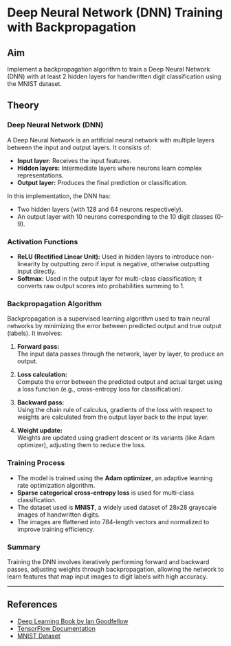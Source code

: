 # Deep Neural Network (DNN) Training with Backpropagation

## Aim
Implement a backpropagation algorithm to train a Deep Neural Network (DNN) with at least 2 hidden layers for handwritten digit classification using the MNIST dataset.

## Theory

### Deep Neural Network (DNN)
A Deep Neural Network is an artificial neural network with multiple layers between the input and output layers. It consists of:
- **Input layer:** Receives the input features.
- **Hidden layers:** Intermediate layers where neurons learn complex representations.
- **Output layer:** Produces the final prediction or classification.

In this implementation, the DNN has:
- Two hidden layers (with 128 and 64 neurons respectively).
- An output layer with 10 neurons corresponding to the 10 digit classes (0-9).

### Activation Functions
- **ReLU (Rectified Linear Unit):** Used in hidden layers to introduce non-linearity by outputting zero if input is negative, otherwise outputting input directly.
- **Softmax:** Used in the output layer for multi-class classification; it converts raw output scores into probabilities summing to 1.

### Backpropagation Algorithm
Backpropagation is a supervised learning algorithm used to train neural networks by minimizing the error between predicted output and true output (labels). It involves:

1. **Forward pass:**  
   The input data passes through the network, layer by layer, to produce an output.

2. **Loss calculation:**  
   Compute the error between the predicted output and actual target using a loss function (e.g., cross-entropy loss for classification).

3. **Backward pass:**  
   Using the chain rule of calculus, gradients of the loss with respect to weights are calculated from the output layer back to the input layer.

4. **Weight update:**  
   Weights are updated using gradient descent or its variants (like Adam optimizer), adjusting them to reduce the loss.

### Training Process
- The model is trained using the **Adam optimizer**, an adaptive learning rate optimization algorithm.
- **Sparse categorical cross-entropy loss** is used for multi-class classification.
- The dataset used is **MNIST**, a widely used dataset of 28x28 grayscale images of handwritten digits.
- The images are flattened into 784-length vectors and normalized to improve training efficiency.

### Summary
Training the DNN involves iteratively performing forward and backward passes, adjusting weights through backpropagation, allowing the network to learn features that map input images to digit labels with high accuracy.

---

## References
- [Deep Learning Book by Ian Goodfellow](https://www.deeplearningbook.org/)
- [TensorFlow Documentation](https://www.tensorflow.org/)
- [MNIST Dataset](http://yann.lecun.com/exdb/mnist/)
